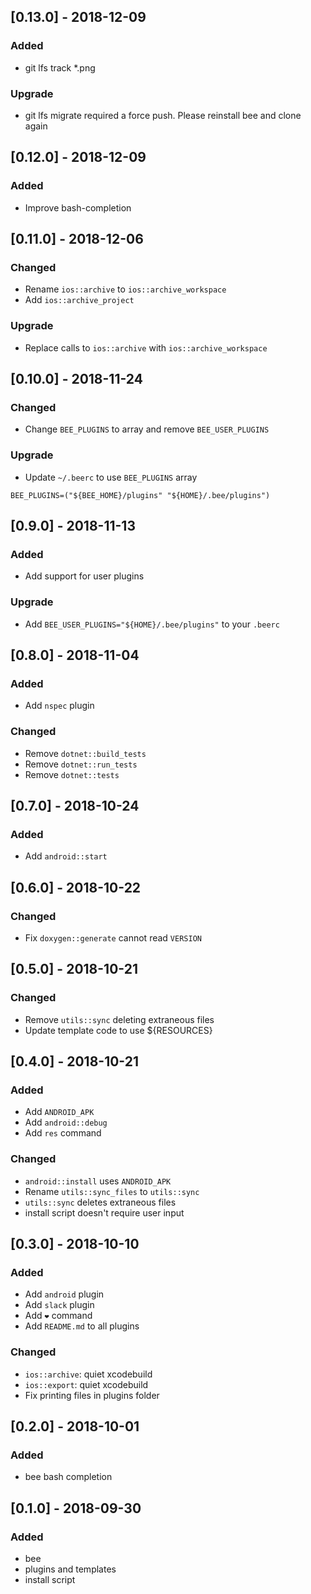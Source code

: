 ## [0.13.0] - 2018-12-09
### Added
- git lfs track *.png

### Upgrade
- git lfs migrate required a force push. Please reinstall bee and clone again

## [0.12.0] - 2018-12-09
### Added
- Improve bash-completion

## [0.11.0] - 2018-12-06
### Changed
- Rename `ios::archive` to `ios::archive_workspace`
- Add `ios::archive_project`

### Upgrade
- Replace calls to `ios::archive` with `ios::archive_workspace`

## [0.10.0] - 2018-11-24
### Changed
- Change `BEE_PLUGINS` to array and remove `BEE_USER_PLUGINS`

### Upgrade
- Update `~/.beerc` to use `BEE_PLUGINS` array

```
BEE_PLUGINS=("${BEE_HOME}/plugins" "${HOME}/.bee/plugins")
```

## [0.9.0] - 2018-11-13
### Added
- Add support for user plugins

### Upgrade
- Add `BEE_USER_PLUGINS="${HOME}/.bee/plugins"` to your `.beerc`

## [0.8.0] - 2018-11-04
### Added
- Add `nspec` plugin

### Changed
- Remove `dotnet::build_tests`
- Remove `dotnet::run_tests`
- Remove `dotnet::tests`

## [0.7.0] - 2018-10-24
### Added
- Add `android::start`

## [0.6.0] - 2018-10-22
### Changed
- Fix `doxygen::generate` cannot read `VERSION`

## [0.5.0] - 2018-10-21
### Changed
- Remove `utils::sync` deleting extraneous files
- Update template code to use ${RESOURCES}

## [0.4.0] - 2018-10-21
### Added
- Add `ANDROID_APK`
- Add `android::debug`
- Add `res` command

### Changed
- `android::install` uses `ANDROID_APK`
- Rename `utils::sync_files` to `utils::sync`
- `utils::sync` deletes extraneous files
- install script doesn't require user input

## [0.3.0] - 2018-10-10
### Added
- Add `android` plugin
- Add `slack` plugin
- Add `❤️` command
- Add `README.md` to all plugins

### Changed
- `ios::archive`: quiet xcodebuild
- `ios::export`: quiet xcodebuild
- Fix printing files in plugins folder
## [0.2.0] - 2018-10-01
### Added
- bee bash completion

## [0.1.0] - 2018-09-30
### Added
- bee
- plugins and templates
- install script

